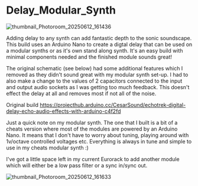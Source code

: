 # Delay_Modular_Synth

![thumbnail_Photoroom_20250612_161436](https://github.com/user-attachments/assets/b0579e8a-b09a-4ada-873e-719158877a3b)

Adding delay to any synth can add fantastic depth to the sonic soundscape. This build uses an Arduino Nano to create a digtal delay that can be used on a modular synths or as it's own stand along synth. It's an easy build with minimal components needed and the finished module sounds great!

The original schematic (see below) had some additional features which I removed as they didn't sound great with my modular synth set-up.  I had to also make a change to the values of 2 capacitors connected to the input and output audio sockets as I was getting too much feedback.  This doesn't effect the delay at all and removes most if not all of the noise.

Original build
https://projecthub.arduino.cc/CesarSound/echotrek-digital-delay-echo-audio-effects-with-arduino-c4f2fd

Just a quick note on my modular synth. The one that I built is a bit of a cheats version where most of the modules are powered by an Arduino Nano. It means that I don't have to worry about tuning, playing around with 1v/octave controlled voltages etc. Everything is always in tune and simple to use in my cheats modular synth :)

I've got a little space left in my current Eurorack to add another module which will either be a low pass filter or a sync in/sync out.

![thumbnail_Photoroom_20250612_161633](https://github.com/user-attachments/assets/77127f32-a138-48f3-bc33-1fc7c358af9e)

